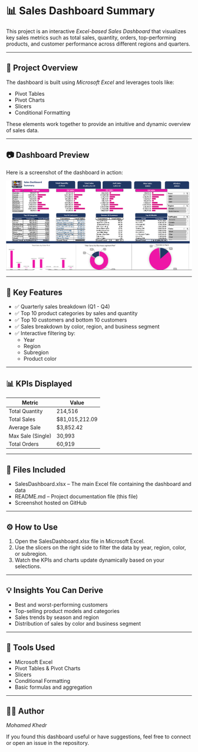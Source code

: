 # 📊 Sales Dashboard Summary

This project is an interactive *Excel-based Sales Dashboard* that visualizes key sales metrics such as total sales, quantity, orders, top-performing products, and customer performance across different regions and quarters.

---

## 📁 Project Overview

The dashboard is built using *Microsoft Excel* and leverages tools like:

- Pivot Tables
- Pivot Charts
- Slicers
- Conditional Formatting

These elements work together to provide an intuitive and dynamic overview of sales data.

---

## 📷 Dashboard Preview

Here is a screenshot of the dashboard in action:

![Dashboard Screenshot](https://github.com/Mokhedr129/Sales-Dashboard/blob/324a814a7bd1556b0fcfd638ec82005b028c01d9/Dashboard%20Screenshot.png)

---

## 📌 Key Features

- ✅ Quarterly sales breakdown (Q1 - Q4)
- ✅ Top 10 product categories by sales and quantity
- ✅ Top 10 customers and bottom 10 customers
- ✅ Sales breakdown by color, region, and business segment
- ✅ Interactive filtering by:
  - Year
  - Region
  - Subregion
  - Product color

---

## 📊 KPIs Displayed

| Metric             | Value           |
|--------------------|------------------|
| Total Quantity     | 214,516          |
| Total Sales        | $81,015,212.09   |
| Average Sale       | $3,852.42        |
| Max Sale (Single)  | 30,993           |
| Total Orders       | 60,919           |

---

## 📂 Files Included

- SalesDashboard.xlsx – The main Excel file containing the dashboard and data
- README.md – Project documentation file (this file)
- Screenshot hosted on GitHub

---

## ⚙ How to Use

1. Open the SalesDashboard.xlsx file in Microsoft Excel.
2. Use the slicers on the right side to filter the data by year, region, color, or subregion.
3. Watch the KPIs and charts update dynamically based on your selections.

---

## 💡 Insights You Can Derive

- Best and worst-performing customers
- Top-selling product models and categories
- Sales trends by season and region
- Distribution of sales by color and business segment

---

## 🧰 Tools Used

- Microsoft Excel
- Pivot Tables & Pivot Charts
- Slicers
- Conditional Formatting
- Basic formulas and aggregation

---

## 👨‍💻 Author

*Mohamed Khedr*

If you found this dashboard useful or have suggestions, feel free to connect or open an issue in the repository.
